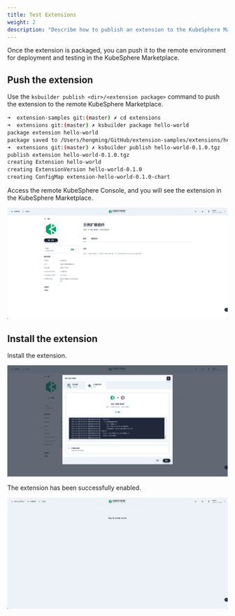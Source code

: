 ```yaml
---
title: Test Extensions
weight: 2
description: "Describe how to publish an extension to the KubeSphere Marketplace and test the extension."
---
```



Once the extension is packaged, you can push it to the remote environment for deployment and testing in the KubeSphere Marketplace.

## Push the extension

Use the `ksbuilder publish <dir>/<extension package>` command to push the extension to the remote KubeSphere Marketplace.

```bash
➜  extension-samples git:(master) ✗ cd extensions
➜  extensions git:(master) ✗ ksbuilder package hello-world    
package extension hello-world
package saved to /Users/hongming/GitHub/extension-samples/extensions/hello-world-0.1.0.tgz
➜  extensions git:(master) ✗ ksbuilder publish hello-world-0.1.0.tgz 
publish extension hello-world-0.1.0.tgz
creating Extension hello-world
creating ExtensionVersion hello-world-0.1.0
creating ConfigMap extension-hello-world-0.1.0-chart
```

Access the remote KubeSphere Console, and you will see the extension in the KubeSphere Marketplace.

![hello-world-extension](hello-world-extension.png?width=1200px)

## Install the extension

Install the extension.

![install-hello-world-extension](install-hello-world-extension.png?width=1200px)

The extension has been successfully enabled.

![enable-hello-world-extension](enable-hello-world-extension.png?width=1200px)
